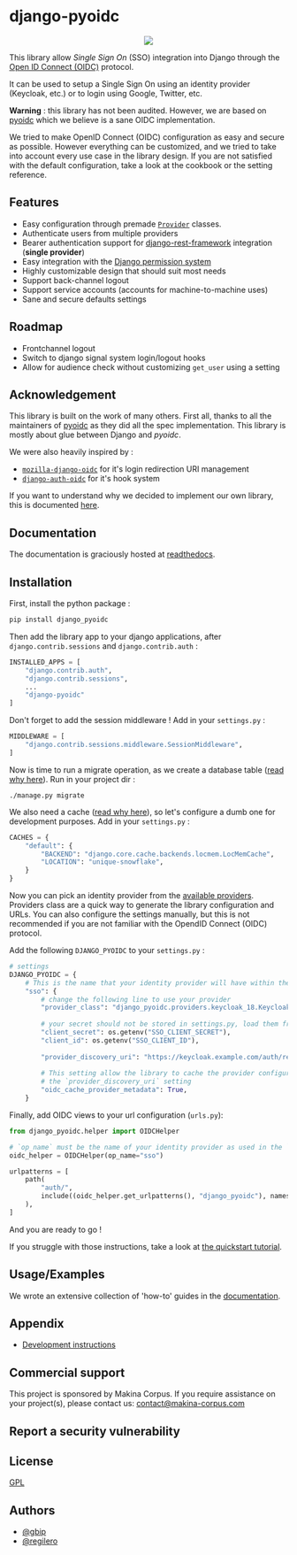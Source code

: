 # django-pyoidc


<p align="center">
<a href="https://django-pyoidc.readthedocs.io">
        <img src="https://readthedocs.org/projects/django-pyoidc/badge/?version=main" />
</a>
</p>

This library allow *Single Sign On* (SSO) integration into Django through the [Open ID Connect (OIDC)]() protocol.

It can be used to setup a Single Sign On using an identity provider (Keycloak, etc.) or to login using Google, Twitter, etc.

**Warning** : this library has not been audited. However, we are based on [pyoidc](https://github.com/CZ-NIC/pyoidc/) which we believe is a sane OIDC implementation.

We tried to make OpenID Connect (OIDC) configuration as easy and secure as possible. However 
everything can be customized, and we tried to take into account every use case in the library design.
If you are not satisfied with the default configuration, take a look at the cookbook or the setting reference.

## Features

- Easy configuration through premade [`Provider`](https://django-pyoidc.readthedocs.io/en/latest/user.html#providers) classes.
- Authenticate users from multiple providers
- Bearer authentication support for [django-rest-framework](https://www.django-rest-framework.org/) integration (**single provider**)
- Easy integration with the [Django permission system](https://django-pyoidc.readthedocs.io/en/latest/how-to.html#use-the-django-permission-system-with-oidc)
- Highly customizable design that should suit most needs
- Support back-channel logout
- Support service accounts (accounts for machine-to-machine uses)
- Sane and secure defaults settings

## Roadmap

- Frontchannel logout
- Switch to django signal system login/logout hooks
- Allow for audience check without customizing `get_user` using a setting

## Acknowledgement

This library is built on the work of many others. First all, thanks to all the maintainers of [pyoidc](https://github.com/CZ-NIC/pyoidc/) as they did all the spec implementation. This library is mostly about glue between Django and *pyoidc*.

We were also heavily inspired by :

* [`mozilla-django-oidc`](https://github.com/mozilla/mozilla-django-oidc) for it's login redirection URI management
* [`django-auth-oidc`](https://gitlab.com/aiakos/django-auth-oidc) for it's hook system

If you want to understand why we decided to implement our own library, this is documented [here](https://django-pyoidc.readthedocs.io/en/latest/explanation.html#other-oidc-libraries).

## Documentation

The documentation is graciously hosted at [readthedocs](https://django-pyoidc.readthedocs.io).

## Installation

First, install the python package :

```bash
pip install django_pyoidc
```

Then add the library app to your django applications, after `django.contrib.sessions` and `django.contrib.auth` :

```python
INSTALLED_APPS = [
    "django.contrib.auth",
    "django.contrib.sessions",
    ...
    "django-pyoidc"
]
```

Don't forget to add the session middleware ! Add in your `settings.py` :

```python
MIDDLEWARE = [
    "django.contrib.sessions.middleware.SessionMiddleware",
]
```

Now is time to run a migrate operation, as we create a database table ([read why here](https://django-pyoidc.readthedocs.io/en/latest/explanation.html#cache-management)). Run in your project dir :

```
./manage.py migrate
```

We also need a cache ([read why here](https://django-pyoidc.readthedocs.io/en/latest/explanation.html#cache-management)), so let's configure a dumb one for development purposes. Add in your `settings.py` :

```python
CACHES = {
    "default": {
        "BACKEND": "django.core.cache.backends.locmem.LocMemCache",
        "LOCATION": "unique-snowflake",
    }
}
```

Now you can pick an identity provider from the [available providers](https://django-pyoidc.readthedocs.io/en/latest/user.html#providers). Providers class are a quick way to generate the library configuration and URLs. You can also configure the settings manually, but this is not recommended if you are not familiar with the OpendID Connect (OIDC) protocol.

Add the following `DJANGO_PYOIDC` to your `settings.py` :

```python
# settings
DJANGO_PYOIDC = {
    # This is the name that your identity provider will have within the library
    "sso": {
        # change the following line to use your provider
        "provider_class": "django_pyoidc.providers.keycloak_18.Keycloak18Provider",
        
        # your secret should not be stored in settings.py, load them from an env variable
        "client_secret": os.getenv("SSO_CLIENT_SECRET"),
        "client_id": os.getenv("SSO_CLIENT_ID"),
        
        "provider_discovery_uri": "https://keycloak.example.com/auth/realms/fixme",
        
        # This setting allow the library to cache the provider configuration auto-detected using
        # the `provider_discovery_uri` setting
        "oidc_cache_provider_metadata": True,
    }
```

Finally, add OIDC views to your url configuration (`urls.py`):

```python
from django_pyoidc.helper import OIDCHelper

# `op_name` must be the name of your identity provider as used in the `DJANGO_PYOIDC` setting
oidc_helper = OIDCHelper(op_name="sso")

urlpatterns = [
    path(
        "auth/",
        include((oidc_helper.get_urlpatterns(), "django_pyoidc"), namespace="auth"),
    ),
]
```

And you are ready to go !

If you struggle with those instructions, take a look at [the quickstart tutorial](https://django-pyoidc.readthedocs.io/en/latest/tutorial.html#requirements).

## Usage/Examples

We wrote an extensive collection of 'how-to' guides in the [documentation](https://django-pyoidc.readthedocs.io/en/latest/how-to.html).

## Appendix

- [Development instructions](./DEVELOPMENT.md)

## Commercial support

This project is sponsored by Makina Corpus. If you require assistance on your project(s), please contact us: contact@makina-corpus.com

## Report a security vulnerability

## License

[GPL](./LICENSE)


## Authors

- [@gbip](https://www.github.com/gbip)
- [@regilero](https://github.com/regilero)
